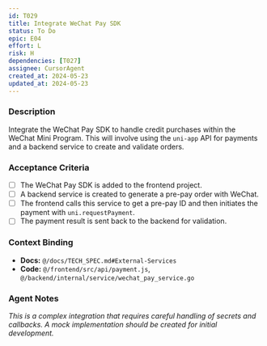 ```yaml
---
id: T029
title: Integrate WeChat Pay SDK
status: To Do
epic: E04
effort: L
risk: H
dependencies: [T027]
assignee: CursorAgent
created_at: 2024-05-23
updated_at: 2024-05-23
---
```


### Description

Integrate the WeChat Pay SDK to handle credit purchases within the WeChat Mini Program. This will involve using the `uni-app` API for payments and a backend service to create and validate orders.

### Acceptance Criteria

- [ ] The WeChat Pay SDK is added to the frontend project.
- [ ] A backend service is created to generate a pre-pay order with WeChat.
- [ ] The frontend calls this service to get a pre-pay ID and then initiates the payment with `uni.requestPayment`.
- [ ] The payment result is sent back to the backend for validation.

### Context Binding

- **Docs:** `@/docs/TECH_SPEC.md#External-Services`
- **Code:** `@/frontend/src/api/payment.js`, `@/backend/internal/service/wechat_pay_service.go`

### Agent Notes

*This is a complex integration that requires careful handling of secrets and callbacks. A mock implementation should be created for initial development.* 